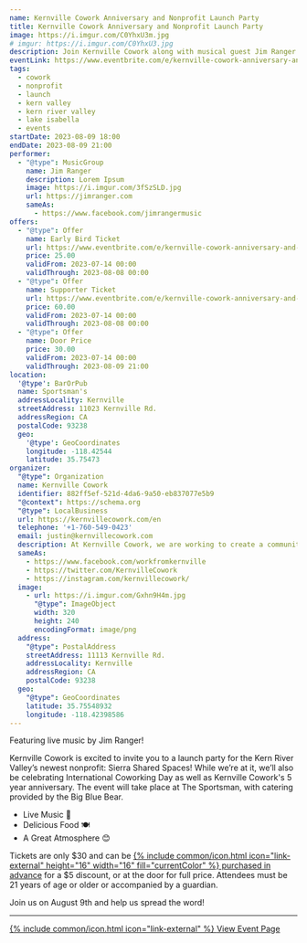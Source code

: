 ```yaml
---
name: Kernville Cowork Anniversary and Nonprofit Launch Party
title: Kernville Cowork Anniversary and Nonprofit Launch Party
image: https://i.imgur.com/C0YhxU3m.jpg
# imgur: https://i.imgur.com/C0YhxU3.jpg
description: Join Kernville Cowork along with musical guest Jim Ranger to celebrate our 5 yr anniversary and launch of our brand new nonprofit
eventLink: https://www.eventbrite.com/e/kernville-cowork-anniversary-and-nonprofit-launch-party-tickets-681352241897?aff=oddtdtcreator
tags:
  - cowork
  - nonprofit
  - launch
  - kern valley
  - kern river valley
  - lake isabella
  - events
startDate: 2023-08-09 18:00
endDate: 2023-08-09 21:00
performer:
  - "@type": MusicGroup
    name: Jim Ranger
    description: Lorem Ipsum
    image: https://i.imgur.com/3fSzSLD.jpg
    url: https://jimranger.com
    sameAs:
      - https://www.facebook.com/jimrangermusic
offers:
  - "@type": Offer
    name: Early Bird Ticket
    url: https://www.eventbrite.com/e/kernville-cowork-anniversary-and-nonprofit-launch-party-tickets-681352241897?aff=oddtdtcreator
    price: 25.00
    validFrom: 2023-07-14 00:00
    validThrough: 2023-08-08 00:00
  - "@type": Offer
    name: Supporter Ticket
    url: https://www.eventbrite.com/e/kernville-cowork-anniversary-and-nonprofit-launch-party-tickets-681352241897?aff=oddtdtcreator
    price: 60.00
    validFrom: 2023-07-14 00:00
    validThrough: 2023-08-08 00:00
  - "@type": Offer
    name: Door Price
    price: 30.00
    validFrom: 2023-07-14 00:00
    validThrough: 2023-08-09 21:00
location:
  '@type': BarOrPub
  name: Sportsman's
  addressLocality: Kernville
  streetAddress: 11023 Kernville Rd.
  addressRegion: CA
  postalCode: 93238
  geo:
    '@type': GeoCoordinates
    longitude: -118.42544
    latitude: 35.75473
organizer:
  "@type": Organization
  name: Kernville Cowork
  identifier: 882ff5ef-521d-4da6-9a50-eb837077e5b9
  "@context": https://schema.org
  "@type": LocalBusiness
  url: https://kernvillecowork.com/en
  telephone: '+1-760-549-0423'
  email: justin@kernvillecowork.com
  description: At Kernville Cowork, we are working to create a community for collaboration, innovation, and continuous learning.
  sameAs:
    - https://www.facebook.com/workfromkernville
    - https://twitter.com/KernvilleCowork
    - https://instagram.com/kernvillecowork/
  image:
    - url: https://i.imgur.com/Gxhn9H4m.jpg
      "@type": ImageObject
      width: 320
      height: 240
      encodingFormat: image/png
  address:
    "@type": PostalAddress
    streetAddress: 11113 Kernville Rd.
    addressLocality: Kernville
    addressRegion: CA
    postalCode: 93238
  geo:
    "@type": GeoCoordinates
    latitude: 35.75548932
    longitude: -118.42398586
---
```

Featuring live music by Jim Ranger!

Kernville Cowork is excited to invite you to a launch party for the Kern River Valley’s newest nonprofit: Sierra Shared Spaces! While we’re at it, we’ll also be celebrating International Coworking Day as well as Kernville Cowork's 5 year anniversary. The event will take place at The Sportsman, with catering provided by the Big Blue Bear.

- Live Music 🎵
- Delicious Food 🍽
- A Great Atmosphere 😊

Tickets are only $30 and can be <a href="{{ page.eventLink }}" rel="noopener external">{% include common/icon.html icon="link-external" height="16" width="16" fill="currentColor" %} purchased in advance</a>
for a $5 discount, or at the door for full price. Attendees must be 21 years of
age or older or accompanied by a guardian.

Join us on August 9th and help us spread the word!
- - -
<div class="center"><a href="{{ page.eventLink }}" rel="noopener external" class="btn btn-primary btn-big btn-cta">{% include common/icon.html icon="link-external" %} <span>View Event Page</span></a></div>
